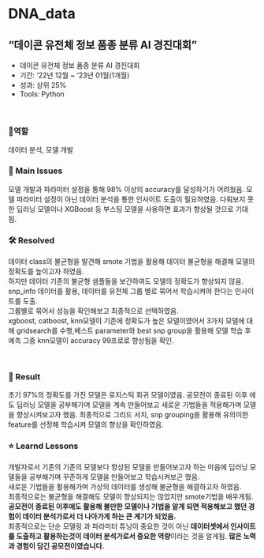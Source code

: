 # DNA_data
## “데이콘 유전체 정보 품종 분류 AI 경진대회”
- 데이콘 유전체 정보 품종 분류 AI 경진대회
- 기간: ‘22년 12월 ~ ‘23년 01월(1개월)
- 성과: 상위 25%
- Tools: Python
<br>


### 👤역할
데이터 분석, 모델 개발
<br>

### 🧐 Main Issues
모델 개발과 파라미터 설정을 통해 98% 이상의 accuracy를 달성하기가 어려웠음. 모델 파라미터 설정이 아닌 데이터 분석을 통한 인사이트 도출이 필요하였음.
다뤄보지 못한 딥러닝 모델이나 XGBoost 등 부스팅 모델을 사용하면 효과가 향상될 것으로 기대됨.

### 🛠️ Resolved
데이터 class의 불균형을 발견해 smote 기법을 활용해 데이터 불균형을 해결해 모델의 정확도를 높이고자 하였음. <br/>
  하지만 데이터 기존의 불균형 샘플들을 보간하여도 모델의 정확도가 향상되지 않음. <br/>
snp_info 데이터를 활용, 데이터를 유전체 그룹 별로 묶어서 학습시켜야 한다는 인사이트를 도출. <br/>
  그룹별로 묶어서 성능을 확인해보고 최종적으로 선택하였음. <br/>
xgboost, catboost, knn모델이 기존에 정확도가 높은 모델이였어서 3가지 모델에 대해 gridsearch를 수행,베스트 parameter와 best snp group을 활용해 모델 학습 후 예측
그중 knn모델이 accuracy 99프로로 향상됨을 확인.

<br>

### 🎯 Result
초기 97%의 정확도를 가진 모델은 로지스틱 회귀 모델이였음.
공모전이 종료된 이후 에도 딥러닝 모델을 공부해가며 모델을 계속 만들어보고 새로운 기법들을 적용해가며 모델을 향상시켜보고자 했음.
최종적으로 그리드 서치, snp grouping을 활용해 유의미한 feature를 선정해 학습시켜 모델의 향상을 확인하였음.
<br>
### ⭐ Learnd Lessons
개발자로서 기존의 기존의 모델보다 향상된 모델을 만들어보고자 하는 마음에 딥러닝 모델들을 공부해가며 꾸준하게 모델을 만들어보고 학습시켜보곤 했음.<br/>
새로운 기법들을 활용해가며 가상의 데이터를 생성해 불균형을 해결하고자 하였음.  <br/>
최종적으로는 불균형을 해결해도 모델이 향상되지는 않았지만 smote기법을 배우게됨.
**공모전이 종료된 이후에도 활용해 볼만한 모델이나 기법을 알게 되면 적용해보고 했던 경험이 데이터 분석가로서 더 나아가게 하는 큰 계기가 되었음.**<br/>
최종적으로는 단순 모델링 과 파라미터 튜닝이 중요한 것이 아닌 **데이터셋에서 인사이트를 도출하고 활용하는것이 데이터 분석가로서 중요한 역량**이라는 것을 알게됨.
**많은 노력과 경험이 담긴 공모전이였습니다.**

